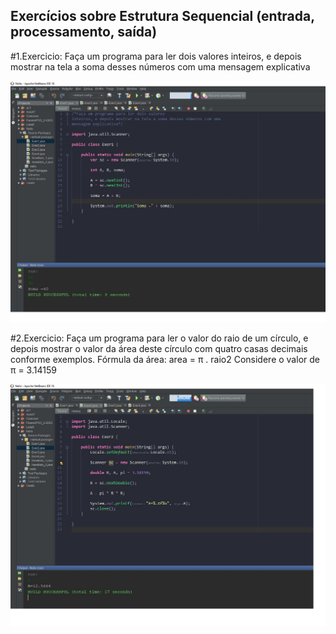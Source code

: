 ## Exercícios sobre Estrutura Sequencial (entrada, processamento, saída)

#1.Exercicio:
Faça um programa para ler dois valores inteiros, e depois mostrar na tela a soma desses números com uma
mensagem explicativa

![exer1](exer1.jpg)

#2.Exercicio:
Faça um programa para ler o valor do raio de um círculo, e depois mostrar o valor da área deste círculo com quatro
casas decimais conforme exemplos.
Fórmula da área: area = π . raio2
Considere o valor de π = 3.14159

![exer2](exer2.jpg)


